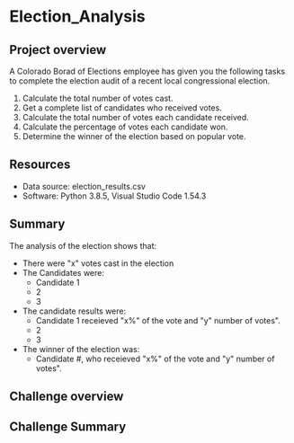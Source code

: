 # Election_Analysis

## Project overview
A Colorado Borad of Elections employee has given you the following tasks to complete the election audit of a recent local congressional election.

1. Calculate the total number of votes cast.
2. Get a complete list of candidates who received votes.
3. Calculate the total number of votes each candidate received.
4. Calculate the percentage of votes each candidate won.
5. Determine the winner of the election based on popular vote.

## Resources
- Data source: election_results.csv
- Software: Python 3.8.5, Visual Studio Code 1.54.3

## Summary
The analysis of the election shows that:
- There were "x" votes cast in the election
- The Candidates were:
  - Candidate 1
  - 2
  - 3
- The candidate results were:
  - Candidate 1 receieved "x%" of the vote and "y" number of votes".
  - 2
  - 3
- The winner of the election was:
  - Candidate #, who receieved "x%" of the vote and "y" number of votes".

## Challenge overview

## Challenge Summary
